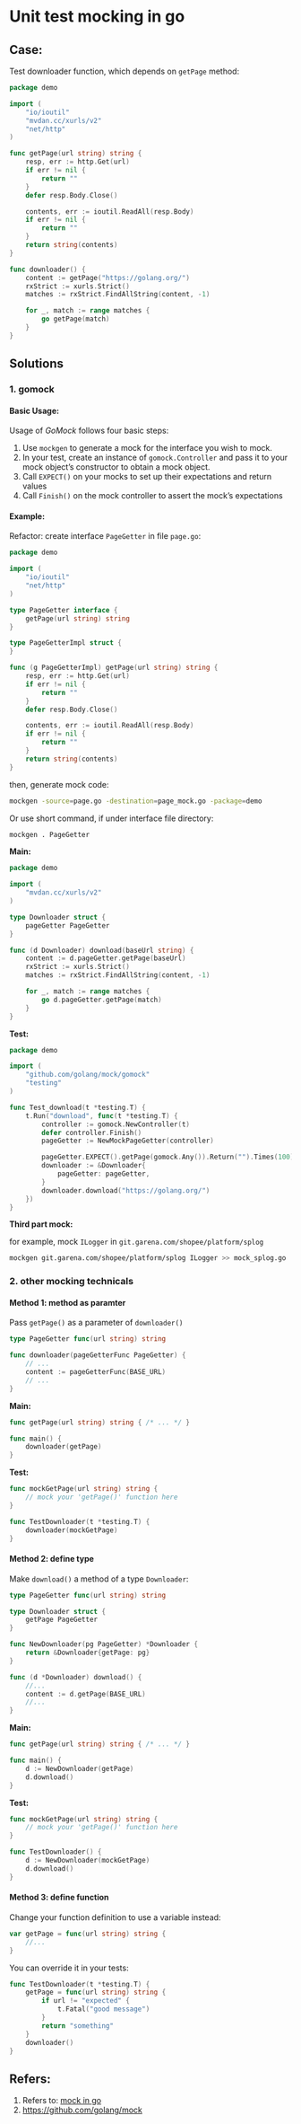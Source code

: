 # Unit test mocking in go

## Case:

Test downloader function, which depends on `getPage` method:

```go
package demo

import (
	"io/ioutil"
	"mvdan.cc/xurls/v2"
	"net/http"
)

func getPage(url string) string {
	resp, err := http.Get(url)
	if err != nil {
		return ""
	}
	defer resp.Body.Close()

	contents, err := ioutil.ReadAll(resp.Body)
	if err != nil {
		return ""
	}
	return string(contents)
}

func downloader() {
	content := getPage("https://golang.org/")
	rxStrict := xurls.Strict()
	matches := rxStrict.FindAllString(content, -1)

	for _, match := range matches {
		go getPage(match)
	}
}

```





## Solutions

### 1. gomock

#### Basic Usage:

Usage of *GoMock* follows four basic steps:

1. Use `mockgen` to generate a mock for the interface you wish to mock.
2. In your test, create an instance of `gomock.Controller` and pass it to your mock object’s constructor to obtain a mock object.
3. Call `EXPECT()` on your mocks to set up their expectations and return values
4. Call `Finish()` on the mock controller to assert the mock’s expectations

#### Example:

Refactor: create interface `PageGetter` in file `page.go`:

```go
package demo

import (
	"io/ioutil"
	"net/http"
)

type PageGetter interface {
	getPage(url string) string
}

type PageGetterImpl struct {
}

func (g PageGetterImpl) getPage(url string) string {
	resp, err := http.Get(url)
	if err != nil {
		return ""
	}
	defer resp.Body.Close()

	contents, err := ioutil.ReadAll(resp.Body)
	if err != nil {
		return ""
	}
	return string(contents)
}

```



then, generate mock code:

```bash
mockgen -source=page.go -destination=page_mock.go -package=demo
```

Or use short command, if under interface file directory:

```bash
mockgen . PageGetter
```

**Main:**

```go
package demo

import (
	"mvdan.cc/xurls/v2"
)

type Downloader struct {
	pageGetter PageGetter
}

func (d Downloader) download(baseUrl string) {
	content := d.pageGetter.getPage(baseUrl)
	rxStrict := xurls.Strict()
	matches := rxStrict.FindAllString(content, -1)

	for _, match := range matches {
		go d.pageGetter.getPage(match)
	}
}

```

**Test:**

```go
package demo

import (
	"github.com/golang/mock/gomock"
	"testing"
)

func Test_download(t *testing.T) {
	t.Run("download", func(t *testing.T) {
		controller := gomock.NewController(t)
		defer controller.Finish()
		pageGetter := NewMockPageGetter(controller)

		pageGetter.EXPECT().getPage(gomock.Any()).Return("").Times(100)
		downloader := &Downloader{
			pageGetter: pageGetter,
		}
		downloader.download("https://golang.org/")
	})
}
```



**Third part mock:**

for example, mock `ILogger` in `git.garena.com/shopee/platform/splog`

```bash
mockgen git.garena.com/shopee/platform/splog ILogger >> mock_splog.go
```



### 2. other mocking technicals

#### Method 1: method as paramter

Pass `getPage()` as a parameter of `downloader()`

```go
type PageGetter func(url string) string

func downloader(pageGetterFunc PageGetter) {
    // ...
    content := pageGetterFunc(BASE_URL)
    // ...
}
```

**Main:**

```go
func getPage(url string) string { /* ... */ }

func main() {
    downloader(getPage)
}
```

**Test:**

```go
func mockGetPage(url string) string {
    // mock your 'getPage()' function here
}

func TestDownloader(t *testing.T) {
    downloader(mockGetPage)
}
```

#### Method 2: define type

Make `download()` a method of a type `Downloader`:

```go
type PageGetter func(url string) string

type Downloader struct {
    getPage PageGetter
}

func NewDownloader(pg PageGetter) *Downloader {
    return &Downloader{getPage: pg}
}

func (d *Downloader) download() {
    //...
    content := d.getPage(BASE_URL)
    //...
}
```

**Main:**

```go
func getPage(url string) string { /* ... */ }

func main() {
    d := NewDownloader(getPage)
    d.download()
}
```

**Test:**

```go
func mockGetPage(url string) string {
    // mock your 'getPage()' function here
}

func TestDownloader() {
    d := NewDownloader(mockGetPage)
    d.download()
}
```

#### Method 3: define function

Change your function definition to use a variable instead:

```go
var getPage = func(url string) string {
    //...
}
```

You can override it in your tests:

```go
func TestDownloader(t *testing.T) {
    getPage = func(url string) string {
        if url != "expected" {
            t.Fatal("good message")
        }
        return "something"
    }
    downloader()
}
```





## Refers:

1. Refers to: [mock in go](https://stackoverflow.com/questions/19167970/mock-functions-in-go)
2. https://github.com/golang/mock


